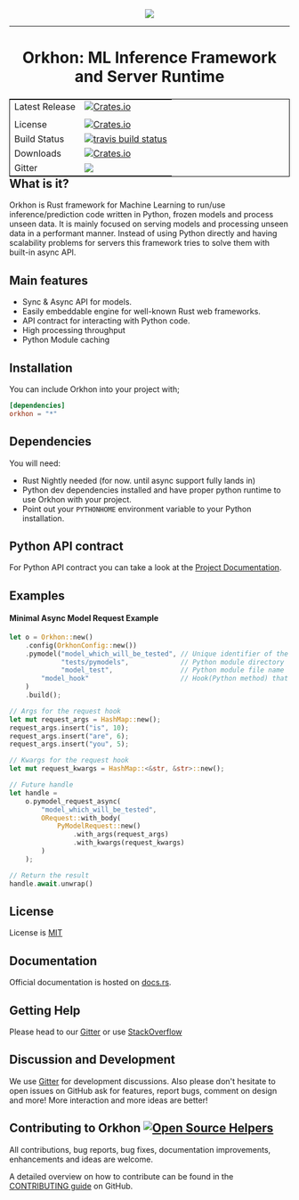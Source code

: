 <div align="center">
  <img src="https://github.com/vertexclique/orkhon/blob/master/doc/logo/orkhon.png"><br>
</div>

-----------------

<h1 align="center">Orkhon: ML Inference Framework and Server Runtime</h1>


<table align=left style='float: left; margin: 4px 10px 0px 0px; border: 1px solid #000000;'>
<tr>
  <td>Latest Release</td>
  <td>
    <a href="https://crates.io/crates/orkhon">
    <img alt="Crates.io" src="https://img.shields.io/crates/v/orkhon.svg?style=popout-square">
    </a>
  </td>
</tr>
<tr>
  <td></td>
</tr>
<tr>
  <td>License</td>
  <td>
    <a href="https://github.com/vertexclique/orkhon/blob/master/LICENSE">
    <img alt="Crates.io" src="https://img.shields.io/crates/l/orkhon.svg?style=popout-square">
    </a>
</td>
</tr>
<tr>
  <td>Build Status</td>
  <td>
    <a href="https://travis-ci.org/vertexclique/orkhon">
    <img src="https://travis-ci.org/vertexclique/orkhon.svg?branch=master" alt="travis build status" />
    </a>
  </td>
</tr>
<tr>
  <td>Downloads</td>
  <td>
    <a href="https://crates.io/crates/orkhon">
    <img alt="Crates.io" src="https://img.shields.io/crates/d/orkhon.svg?style=popout-square">
    </a>
  </td>
</tr>
<tr>
	<td>Gitter</td>
	<td>
		<a href="https://gitter.im/orkhonml/community">
		<img src="https://badges.gitter.im/Join%20Chat.svg" />
		</a>
	</td>
</tr>
</table>

## What is it?

Orkhon is Rust framework for Machine Learning to run/use inference/prediction code written in Python, frozen models and process unseen data. It is mainly focused on serving models and processing unseen data in a performant manner. Instead of using Python directly and having scalability problems for servers this framework tries to solve them with built-in async API.

## Main features

* Sync & Async API for models.
* Easily embeddable engine for well-known Rust web frameworks.
* API contract for interacting with Python code.
* High processing throughput
* Python Module caching

## Installation

You can include Orkhon into your project with;

```toml
[dependencies]
orkhon = "*"
```

## Dependencies
You will need:
* Rust Nightly needed (for now. until async support fully lands in)
* Python dev dependencies installed and have proper python runtime to use Orkhon with your project.
* Point out your `PYTHONHOME` environment variable to your Python installation.

## Python API contract

For Python API contract you can take a look at the [Project Documentation](https://docs.rs/orkhon).

## Examples
#### Minimal Async Model Request Example

```rust
let o = Orkhon::new()
    .config(OrkhonConfig::new())
    .pymodel("model_which_will_be_tested", // Unique identifier of the model
             "tests/pymodels",             // Python module directory
             "model_test",                 // Python module file name
        "model_hook"                       // Hook(Python method) that will be called by Orkhon
    )
    .build();

// Args for the request hook
let mut request_args = HashMap::new();
request_args.insert("is", 10);
request_args.insert("are", 6);
request_args.insert("you", 5);

// Kwargs for the request hook
let mut request_kwargs = HashMap::<&str, &str>::new();

// Future handle
let handle =
    o.pymodel_request_async(
        "model_which_will_be_tested",
        ORequest::with_body(
            PyModelRequest::new()
                .with_args(request_args)
                .with_kwargs(request_kwargs)
        )
    );

// Return the result
handle.await.unwrap()
```

## License

License is [MIT](https://github.com/vertexclique/orkhon/blob/master/LICENSE)

## Documentation

Official documentation is hosted on [docs.rs](https://docs.rs/orkhon).

## Getting Help
Please head to our [Gitter](https://gitter.im/orkhonml/community) or use [StackOverflow](https://stackoverflow.com/questions/tagged/orkhon)

## Discussion and Development
We use [Gitter](https://gitter.im/orkhonml/community) for development discussions. Also please don't hesitate to open issues on GitHub ask for features, report bugs, comment on design and more!
More interaction and more ideas are better!

## Contributing to Orkhon [![Open Source Helpers](https://www.codetriage.com/vertexclique/orkhon/badges/users.svg)](https://www.codetriage.com/vertexclique/orkhon)

All contributions, bug reports, bug fixes, documentation improvements, enhancements and ideas are welcome.

A detailed overview on how to contribute can be found in the  [CONTRIBUTING guide](.github/CONTRIBUTING.md) on GitHub.
